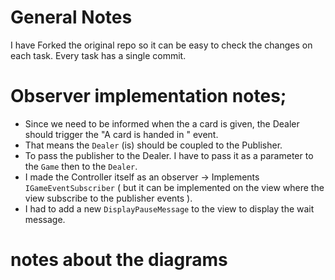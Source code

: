 # General Notes
I have Forked the original repo so it can be easy to check the changes on each task. Every task has a single commit.

# Observer implementation notes;
- Since we need to be informed when the a card is given, the Dealer should trigger the "A card is handed in " event.
- That means the `Dealer` (is) should be coupled to the Publisher.
- To pass the publisher to the Dealer. I have to pass it as a parameter to the `Game` then to the `Dealer`.
- I made the Controller itself as an observer -> Implements `IGameEventSubscriber` ( but it can be implemented on the view where the view subscribe to the publisher events ).
- I had to add a new `DisplayPauseMessage` to the view to display the wait message.


# notes about the diagrams 
 